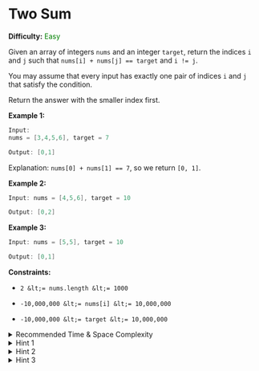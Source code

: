 # Two Sum

**Difficulty:** <span style="color: green;">Easy</span>

Given an array of integers `nums` and an integer `target`, return the indices `i` and `j` such that `nums[i] + nums[j] == target` and `i != j`.

You may assume that every input has exactly one pair of indices `i` and `j` that satisfy the condition.

Return the answer with the smaller index first. 

**Example 1:**

```java
Input: 
nums = [3,4,5,6], target = 7

Output: [0,1]
```
Explanation: `nums[0] + nums[1] == 7`, so we return `[0, 1]`.

**Example 2:**

```java
Input: nums = [4,5,6], target = 10

Output: [0,2]
```
**Example 3:**

```java
Input: nums = [5,5], target = 10

Output: [0,1]
```
**Constraints:**


- `2 &lt;= nums.length &lt;= 1000`

- `-10,000,000 &lt;= nums[i] &lt;= 10,000,000`

- `-10,000,000 &lt;= target &lt;= 10,000,000`






<details>
<summary>Recommended Time &amp; Space Complexity</summary>

You should aim for a solution with `O(n)` time and `O(n)` space, where n is the size of the input array.

</details>



<details>
<summary>Hint 1</summary>

A brute force solution would be to check every pair of numbers in the array. This would be an `O(n^2)` solution. Can you think of a better way? Maybe in terms of mathematical equation?

</details>



<details>
<summary>Hint 2</summary>

Given, We need to find indices `i` and `j` such that `i != j` and `nums[i] + nums[j] == target`. Can you rearrange the equation and try to fix any index to iterate on?

</details>



<details>
<summary>Hint 3</summary>

we can iterate through nums with index `i`. Let `difference = target - nums[i]` and check if `difference` exists in the hash map as we iterate through the array, else store the current element in the hashmap with its index and continue. We use a hashmap for `O(1)` lookups.

</details>